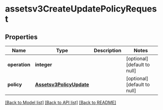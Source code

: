 # assetsv3CreateUpdatePolicyRequest

## Properties
Name | Type | Description | Notes
------------ | ------------- | ------------- | -------------
**operation** | **integer** |  | [optional] [default to null]
**policy** | [**Assetsv3PolicyUpdate**](Assetsv3PolicyUpdate.md) |  | [optional] [default to null]

[[Back to Model list]](../README.md#documentation-for-models) [[Back to API list]](../README.md#documentation-for-api-endpoints) [[Back to README]](../README.md)


